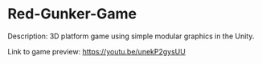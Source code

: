 # Red-Gunker-Game

Description: 3D platform game using simple modular graphics in the Unity.

Link to game preview: https://youtu.be/unekP2gysUU
